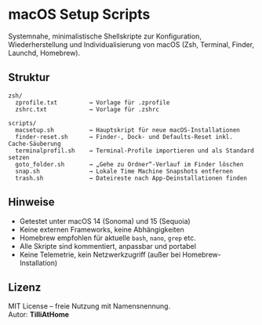 # macOS Setup Scripts

Systemnahe, minimalistische Shellskripte zur Konfiguration, Wiederherstellung und Individualisierung von macOS (Zsh, Terminal, Finder, Launchd, Homebrew).

## Struktur

```
zsh/
  zprofile.txt         → Vorlage für .zprofile
  zshrc.txt            → Vorlage für .zshrc

scripts/
  macsetup.sh          → Hauptskript für neue macOS-Installationen
  finder-reset.sh      → Finder-, Dock- und Defaults-Reset inkl. Cache-Säuberung
  terminalprofil.sh    → Terminal-Profile importieren und als Standard setzen
  goto_folder.sh       → „Gehe zu Ordner“-Verlauf im Finder löschen
  snap.sh              → Lokale Time Machine Snapshots entfernen
  trash.sh             → Dateireste nach App-Deinstallationen finden
```

## Hinweise

- Getestet unter macOS 14 (Sonoma) und 15 (Sequoia)
- Keine externen Frameworks, keine Abhängigkeiten
- Homebrew empfohlen für aktuelle `bash`, `nano`, `grep` etc.
- Alle Skripte sind kommentiert, anpassbar und portabel
- Keine Telemetrie, kein Netzwerkzugriff (außer bei Homebrew-Installation)

## Lizenz

MIT License – freie Nutzung mit Namensnennung.  
Autor: **TilliAtHome**
